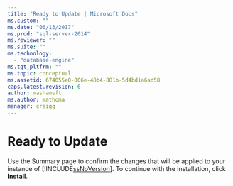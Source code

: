 ```yaml
---
title: "Ready to Update | Microsoft Docs"
ms.custom: ""
ms.date: "06/13/2017"
ms.prod: "sql-server-2014"
ms.reviewer: ""
ms.suite: ""
ms.technology: 
  - "database-engine"
ms.tgt_pltfrm: ""
ms.topic: conceptual
ms.assetid: 674055e0-006e-48b4-881b-5d4bd1a6ad58
caps.latest.revision: 6
author: mashamsft
ms.author: mathoma
manager: craigg
---
```

# Ready to Update
  Use the Summary page to confirm the changes that will be applied to your instance of [!INCLUDE[ssNoVersion](../../includes/ssnoversion-md.md)]. To continue with the installation, click **Install**.  
  
  
